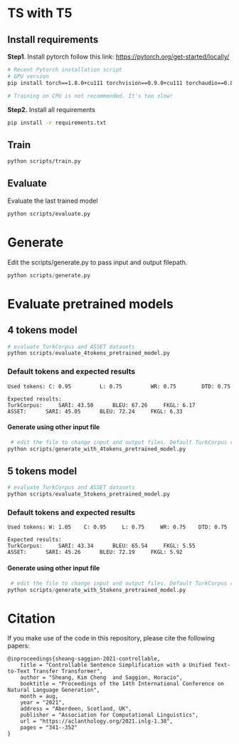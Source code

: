 # TS with T5

## Install requirements

**Step1**. Install pytorch follow this link: https://pytorch.org/get-started/locally/

```bash
# Recent Pytorch installation script
# GPU version
pip install torch==1.8.0+cu111 torchvision==0.9.0+cu111 torchaudio==0.8.0 -f https://download.pytorch.org/whl/torch_stable.html

# Training on CPU is not recommended. It's too slow!
```

**Step2.** Install all requirements

```bash
pip install -r requirements.txt
```

## Train

```bash
python scripts/train.py
```

## Evaluate

Evaluate the last trained model

```bash
python scripts/evaluate.py

```

# Generate

Edit the scripts/generate.py to pass input and output filepath.

```python
python scripts/generate.py
```

# Evaluate pretrained models

## 4 tokens model

```python
# evaluate TurkCorpus and ASSET datasets
python scripts/evaluate_4tokens_pretrained_model.py
```

### Default tokens and expected results

```
Used tokens: C: 0.95         L: 0.75         WR: 0.75        DTD: 0.75     

Expected results: 
TurkCorpus: 	SARI: 43.50      BLEU: 67.26     FKGL: 6.17
ASSET: 		SARI: 45.05      BLEU: 72.24     FKGL: 6.33
```

#### Generate using other input file

```python
 # edit the file to change input and output files. Default TurkCorpus complex is used as an example.
python scripts/generate_with_4tokens_pretrained_model.py
```

## 5 tokens model

```python
# evaluate TurkCorpus and ASSET datasets
python scripts/evaluate_5tokens_pretrained_model.py
```

### Default tokens and expected results

```
Used tokens: W: 1.05 	C: 0.95 	L: 0.75 	WR: 0.75 	DTD: 0.75

Expected results: 
TurkCorpus: 	SARI: 43.34 	 BLEU: 65.54 	 FKGL: 5.55 
ASSET: 		SARI: 45.26 	 BLEU: 72.19 	 FKGL: 5.92 
```

#### Generate using other input file

```python
 # edit the file to change input and output files. Default TurkCorpus complex is used as an example.
python scripts/generate_with_5tokens_pretrained_model.py
```

# Citation

If you make use of the code in this repository, please cite the following papers:

```
@inproceedings{sheang-saggion-2021-controllable,
    title = "Controllable Sentence Simplification with a Unified Text-to-Text Transfer Transformer",
    author = "Sheang, Kim Cheng  and Saggion, Horacio",
    booktitle = "Proceedings of the 14th International Conference on Natural Language Generation",
    month = aug,
    year = "2021",
    address = "Aberdeen, Scotland, UK",
    publisher = "Association for Computational Linguistics",
    url = "https://aclanthology.org/2021.inlg-1.38",
    pages = "341--352"
}
```
